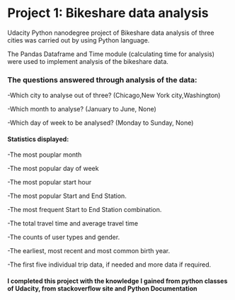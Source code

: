 # Project 1: Bikeshare data analysis

Udacity Python nanodegree project of Bikeshare data analysis of three cities was carried out by using Python language.

The Pandas Dataframe and Time module (calculating time for analysis) were used to implement analysis of the bikeshare data.

### The questions answered through analysis of the data:

-Which city to analyse out of three? (Chicago,New York city,Washington)

-Which month to analyse? (January to June, None)

-Which day of week to be analysed? (Monday to Sunday, None)

#### Statistics displayed:

-The most pouplar month

-The most popular day of week

-The most popular start hour

-The most popular Start and End Station.

-The most frequent Start to End Station combination.

-The total travel time and average travel time

-The counts of user types and gender.

-The earliest, most recent and most common birth year.

-The first five individual trip data, if needed and more data if required.


#### I completed this project with the knowledge I gained from python classes of Udacity, from stackoverflow site and Python Documentation
 
